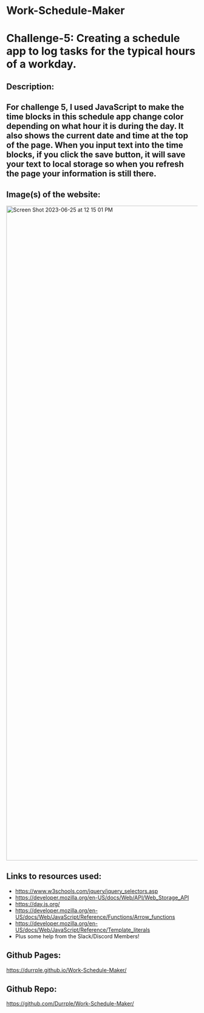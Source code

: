 # Work-Schedule-Maker
# Challenge-5: Creating a schedule app to log tasks for the typical hours of a workday.
## Description: 
  ## For challenge 5, I used JavaScript to make the time blocks in this schedule app change color depending on what hour it is during the day. It also shows the current date and time at the top of the page. When you input text into the time blocks, if you click the save button, it will save your text to local storage so when you refresh the page your information is still there.
  ## Image(s) of the website:
  <img width="1724" alt="Screen Shot 2023-06-25 at 12 15 01 PM" src="https://github.com/Durrple/Work-Schedule-Maker/assets/128413109/346dd75e-a7ad-49ba-a221-5a3982c9758d">


  ## Links to resources used:
- https://www.w3schools.com/jquery/jquery_selectors.asp
- https://developer.mozilla.org/en-US/docs/Web/API/Web_Storage_API
- https://day.js.org/
- https://developer.mozilla.org/en-US/docs/Web/JavaScript/Reference/Functions/Arrow_functions
- https://developer.mozilla.org/en-US/docs/Web/JavaScript/Reference/Template_literals
- Plus some help from the Slack/Discord Members!

## Github Pages:
https://durrple.github.io/Work-Schedule-Maker/

## Github Repo:
https://github.com/Durrple/Work-Schedule-Maker/

